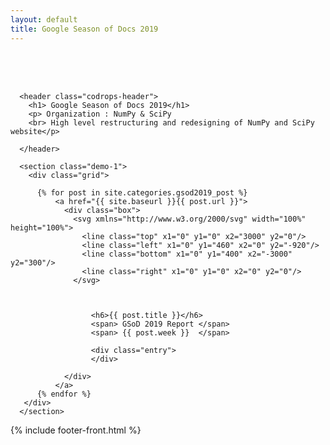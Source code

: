 ```yaml
---
layout: default
title: Google Season of Docs 2019
---
```


<div class="container" style= "padding-top:50px;">
      <!-- Top Navigation -->

      <header class="codrops-header">
        <h1> Google Season of Docs 2019</h1>
        <p> Organization : NumPy & SciPy
        <br> High level restructuring and redesigning of NumPy and SciPy website</p>

      </header>

      <section class="demo-1">
        <div class="grid">

          {% for post in site.categories.gsod2019_post %}
              <a href="{{ site.baseurl }}{{ post.url }}">
                <div class="box">
                  <svg xmlns="http://www.w3.org/2000/svg" width="100%" height="100%">
                    <line class="top" x1="0" y1="0" x2="3000" y2="0"/>
                    <line class="left" x1="0" y1="460" x2="0" y2="-920"/>
                    <line class="bottom" x1="0" y1="400" x2="-3000" y2="300"/>
                    <line class="right" x1="0" y1="0" x2="0" y2="0"/>
                  </svg>



                      <h6>{{ post.title }}</h6>
                      <span> GSoD 2019 Report </span>
                      <span> {{ post.week }}  </span>

                      <div class="entry">
                      </div>

                </div>
              </a>
          {% endfor %}
       </div>
      </section>
</div>

{% include footer-front.html %}
